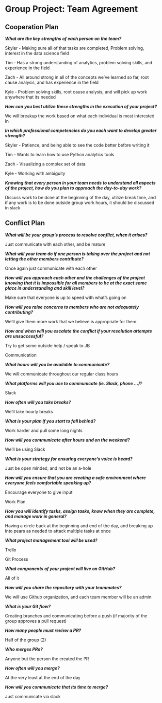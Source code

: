 # Group Project: Team Agreement

## Cooperation Plan

__*What are the key strengths of each person on the team?*__

Skyler - Making sure all of that tasks are completed, Problem solving, interest in the data science field

Tim - Has a strong understanding of analytics, problem solving skills, and experience in the field

Zach - All around strong in all of the concepts we’ve learned so far, root cause analysis, and has experience in the field

Kyle - Problem solving skills, root cause analysis, and will pick up work anywhere that its needed

__*How can you best utilize these strengths in the execution of your project?*__

We will breakup the work based on what each individual is most interested in

__*In which professional competencies do you each want to develop greater strength?*__

Skyler - Patience, and being able to see the code better before writing it

Tim - Wants to learn how to use Python analytics tools

Zach - Visualizing a complex set of data

Kyle - Working with ambiguity

__*Knowing that every person in your team needs to understand all aspects of the project, how do you plan to approach the day-to-day work?*__

Discuss work to be done at the beginning of the day, utilize break time, and if any work is to be done outside group work hours, it should be discussed in slack

## Conflict Plan

__*What will be your group’s process to resolve conflict, when it arises?*__

Just communicate with each other, and be mature

__*What will your team do if one person is taking over the project and not letting the other members contribute?*__

Once again just communicate with each other

__*How will you approach each other and the challenges of the project knowing that it is impossible for all members to be at the exact same place in understanding and skill level?*__

Make sure that everyone is up to speed with what’s going on

__*How will you raise concerns to members who are not adequately contributing?*__

We’ll give them more work that we believe is appropriate for them

__*How and when will you escalate the conflict if your resolution attempts are unsuccessful?*__

Try to get some outside help / speak to JB

Communication

__*What hours will you be available to communicate?*__

We will communicate throughout our regular class hours

__*What platforms will you use to communicate (ie. Slack, phone …)?*__

Slack

__*How often will you take breaks?*__

We’ll take hourly breaks

__*What is your plan if you start to fall behind?*__

Work harder and pull some long nights

__*How will you communicate after hours and on the weekend?*__

We’ll be using Slack

__*What is your strategy for ensuring everyone’s voice is heard?*__

Just be open minded, and not be an a-hole

__*How will you ensure that you are creating a safe environment where everyone feels comfortable speaking up?*__

Encourage everyone to give input

Work Plan

__*How you will identify tasks, assign tasks, know when they are complete, and manage work in general?*__

Having a circle back at the beginning and end of the day, and breaking up into pears as needed to attack multiple tasks at once

__*What project management tool will be used?*__

Trello

Git Process

__*What components of your project will live on GitHub?*__

All of it

__*How will you share the repository with your teammates?*__

We will use Github organization, and each team member will be an admin

__*What is your Git flow?*__

Creating branches and communicating before a push (if majority of the group approves a pull request)

__*How many people must review a PR?*__

Half of the group (2)

__*Who merges PRs?*__

Anyone but the person the created the PR

__*How often will you merge?*__

At the very least at the end of the day

__*How will you communicate that its time to merge?*__

Just communicate via slack
